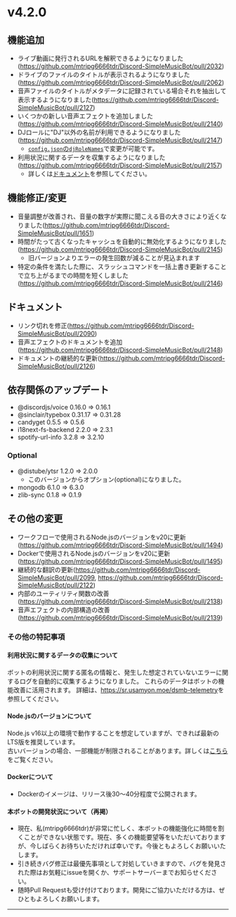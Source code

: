 # v4.2.0
## 機能追加
* ライブ動画に発行されるURLを解釈できるようになりました(https://github.com/mtripg6666tdr/Discord-SimpleMusicBot/pull/2032)
* ドライブのファイルのタイトルが表示されるようになりました(https://github.com/mtripg6666tdr/Discord-SimpleMusicBot/pull/2062)
* 音声ファイルのタイトルがメタデータに記録されている場合それを抽出して表示するようになりました(https://github.com/mtripg6666tdr/Discord-SimpleMusicBot/pull/2127)
* いくつかの新しい音声エフェクトを追加しました(https://github.com/mtripg6666tdr/Discord-SimpleMusicBot/pull/2140)
* DJロールに"DJ"以外の名前が利用できるようになりました(https://github.com/mtripg6666tdr/Discord-SimpleMusicBot/pull/2147)
  * [`config.json`の`djRoleNames`](https://web.usamyon.moe/Discord-SimpleMusicBot/docs/setup/installation/configuration#djrolenames-string--null--undefined)で変更が可能です。
* 利用状況に関するデータを収集するようになりました(https://github.com/mtripg6666tdr/Discord-SimpleMusicBot/pull/2157)
  * 詳しくは[ドキュメント](https://sr.usamyon.moe/dsmb-telemetry)を参照してください。
## 機能修正/変更
* 音量調整が改善され、音量の数字が実際に聞こえる音の大きさにより近くなりました(https://github.com/mtripg6666tdr/Discord-SimpleMusicBot/pull/1651)
* 時間がたって古くなったキャッシュを自動的に無効化するようになりました(https://github.com/mtripg6666tdr/Discord-SimpleMusicBot/pull/2145)
  * 旧バージョンよりエラーの発生回数が減ることが見込まれます
* 特定の条件を満たした際に、スラッシュコマンドを一括上書き更新することで立ち上がるまでの時間を短くしました(https://github.com/mtripg6666tdr/Discord-SimpleMusicBot/pull/2146)
<!-- ## バグ修正 -->
## ドキュメント
* リンク切れを修正(https://github.com/mtripg6666tdr/Discord-SimpleMusicBot/pull/2090)
* 音声エフェクトのドキュメントを追加(https://github.com/mtripg6666tdr/Discord-SimpleMusicBot/pull/2148)
* ドキュメントの継続的な更新(https://github.com/mtripg6666tdr/Discord-SimpleMusicBot/pull/2126)
## 依存関係のアップデート
* @discordjs/voice 0.16.0 => 0.16.1
* @sinclair/typebox 0.31.17 => 0.31.28
* candyget 0.5.5 => 0.5.6
* i18next-fs-backend 2.2.0 => 2.3.1
* spotify-url-info 3.2.8 => 3.2.10
### Optional
* @distube/ytsr 1.2.0 => 2.0.0
  * このバージョンからオプション(optional)になりました。
* mongodb 6.1.0 => 6.3.0
* zlib-sync 0.1.8 => 0.1.9
## その他の変更
* ワークフローで使用されるNode.jsのバージョンをv20に更新(https://github.com/mtripg6666tdr/Discord-SimpleMusicBot/pull/1494)
* Dockerで使用されるNode.jsのバージョンをv20に更新(https://github.com/mtripg6666tdr/Discord-SimpleMusicBot/pull/1495)
* 継続的な翻訳の更新(https://github.com/mtripg6666tdr/Discord-SimpleMusicBot/pull/2099, https://github.com/mtripg6666tdr/Discord-SimpleMusicBot/pull/2122)
* 内部のユーティリティ関数の改善(https://github.com/mtripg6666tdr/Discord-SimpleMusicBot/pull/2138)
* 音声エフェクトの内部構造の改善(https://github.com/mtripg6666tdr/Discord-SimpleMusicBot/pull/2139)

### その他の特記事項
#### 利用状況に関するデータの収集について
ボットの利用状況に関する匿名の情報と、発生した想定されていないエラーに関するログを自動的に収集するようになりました。
これらのデータはボットの機能改善に活用されます。
詳細は、<https://sr.usamyon.moe/dsmb-telemetry>を参照してください。
#### Node.jsのバージョンについて
Node.js v16以上の環境で動作することを想定していますが、できれば最新のLTS版を推奨しています。  
古いバージョンの場合、一部機能が制限されることがあります。詳しくは[こちら](https://web.usamyon.moe/Discord-SimpleMusicBot/docs/next/setup/support#nodejs%E3%81%AE%E3%83%90%E3%83%BC%E3%82%B8%E3%83%A7%E3%83%B3%E3%81%AB%E3%82%88%E3%82%8B%E6%A9%9F%E8%83%BD%E3%81%AE%E9%81%95%E3%81%84)をご覧ください。
#### Dockerについて
* Dockerのイメージは、リリース後30～40分程度で公開されます。
#### 本ボットの開発状況について（再掲）
* 現在、私(mtripg6666tdr)が非常に忙しく、本ボットの機能強化に時間を割くことができない状態です。現在、多くの機能要望等をいただいておりますが、今しばらくお待ちいただければ幸いです。今後ともよろしくお願いいたします。
* 引き続きバグ修正は最優先事項として対処していきますので、バグを発見された際はお気軽にissueを開くか、サポートサーバーまでお知らせください。
* 随時Pull Requestも受け付けております。開発にご協力いただける方は、ぜひともよろしくお願いします。

---
